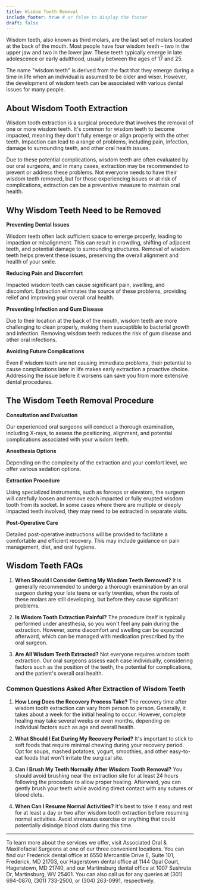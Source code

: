 ```yaml
---
title: Wisdom Tooth Removal
include_footer: true # or false to display the footer
draft: false
---
```


Wisdom teeth, also known as third molars, are the last set of molars located at the back of the mouth. Most people have four wisdom teeth – two in the upper jaw and two in the lower jaw. These teeth typically emerge in late adolescence or early adulthood, usually between the ages of 17 and 25. 

The name "wisdom teeth" is derived from the fact that they emerge during a time in life when an individual is assumed to be older and wiser. However, the development of wisdom teeth can be associated with various dental issues for many people.

## About Wisdom Tooth Extraction

Wisdom tooth extraction is a surgical procedure that involves the removal of one or more wisdom teeth. It's common for wisdom teeth to become impacted, meaning they don't fully emerge or align properly with the other teeth. Impaction can lead to a range of problems, including pain, infection, damage to surrounding teeth, and other oral health issues.

Due to these potential complications, wisdom teeth are often evaluated by our oral surgeons, and in many cases, extraction may be recommended to prevent or address these problems. Not everyone needs to have their wisdom teeth removed, but for those experiencing issues or at risk of complications, extraction can be a preventive measure to maintain oral health.

## Why Wisdom Teeth Need to be Removed

**Preventing Dental Issues**

Wisdom teeth often lack sufficient space to emerge properly, leading to impaction or misalignment. This can result in crowding, shifting of adjacent teeth, and potential damage to surrounding structures. Removal of wisdom teeth helps prevent these issues, preserving the overall alignment and health of your smile.

**Reducing Pain and Discomfort**

Impacted wisdom teeth can cause significant pain, swelling, and discomfort. Extraction eliminates the source of these problems, providing relief and improving your overall oral health.

**Preventing Infection and Gum Disease**

Due to their location at the back of the mouth, wisdom teeth are more challenging to clean properly, making them susceptible to bacterial growth and infection. Removing wisdom teeth reduces the risk of gum disease and other oral infections.

**Avoiding Future Complications**

Even if wisdom teeth are not causing immediate problems, their potential to cause complications later in life makes early extraction a proactive choice. Addressing the issue before it worsens can save you from more extensive dental procedures.

## The Wisdom Teeth Removal Procedure

**Consultation and Evaluation**

Our experienced oral surgeons will conduct a thorough examination, including X-rays, to assess the positioning, alignment, and potential complications associated with your wisdom teeth.

**Anesthesia Options**

Depending on the complexity of the extraction and your comfort level, we offer various sedation options.

**Extraction Procedure**

Using specialized instruments, such as forceps or elevators, the surgeon will carefully loosen and remove each impacted or fully erupted wisdom tooth from its socket. In some cases where there are multiple or deeply impacted teeth involved, they may need to be extracted in separate visits.

**Post-Operative Care**

Detailed post-operative instructions will be provided to facilitate a comfortable and efficient recovery. This may include guidance on pain management, diet, and oral hygiene.

## Wisdom Teeth FAQs

1. **When Should I Consider Getting My Wisdom Teeth Removed?**
It is generally recommended to undergo a thorough examination by an oral surgeon during your late teens or early twenties, when the roots of these molars are still developing, but before they cause significant problems.

1. **Is Wisdom Tooth Extraction Painful?**
The procedure itself is typically performed under anesthesia, so you won't feel any pain during the extraction. However, some discomfort and swelling can be expected afterward, which can be managed with medication prescribed by the oral surgeon.

1. **Are All Wisdom Teeth Extracted?**
Not everyone requires wisdom tooth extraction. Our oral surgeons assess each case individually, considering factors such as the position of the teeth, the potential for complications, and the patient's overall oral health.

### Common Questions Asked After Extraction of Wisdom Teeth

1. **How Long Does the Recovery Process Take?**
The recovery time after wisdom tooth extraction can vary from person to person. Generally, it takes about a week for the initial healing to occur. However, complete healing may take several weeks or even months, depending on individual factors such as age and overall health.

1. **What Should I Eat During My Recovery Period?**
It's important to stick to soft foods that require minimal chewing during your recovery period. Opt for soups, mashed potatoes, yogurt, smoothies, and other easy-to-eat foods that won't irritate the surgical site.

1. **Can I Brush My Teeth Normally After Wisdom Tooth Removal?**
You should avoid brushing near the extraction site for at least 24 hours following the procedure to allow proper healing. Afterward, you can gently brush your teeth while avoiding direct contact with any sutures or blood clots.

1. **When Can I Resume Normal Activities?**
It's best to take it easy and rest for at least a day or two after wisdom tooth extraction before resuming normal activities. Avoid strenuous exercise or anything that could potentially dislodge blood clots during this time.

---

To learn more about the services we offer, visit Associated Oral & Maxillofacial Surgeons at one of our three convenient locations. You can find our Frederick dental office at 6550 Mercantile Drive E, Suite 101, Frederick, MD 21703, our Hagerstown dental office at 1144 Opal Court, Hagerstown, MD 21740, and our Martinsburg dental office at 1007 Sushruta Dr, Martinsburg, WV 25401. You can also call us for any queries at (301) 694-0870, (301) 733-2500, or (304) 263-0991, respectively.